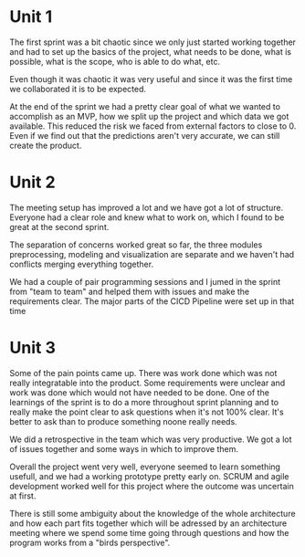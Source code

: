 # Unit 1
The first sprint was a bit chaotic since we only just started working together and had to set up the basics of the project, what needs to be done, what is possible, what is the scope, who is able to do what, etc.

Even though it was chaotic it was very useful and since it was the first time we collaborated it is to be expected.

At the end of the sprint we had a pretty clear goal of what we wanted to accomplish as an MVP, how we split up the project and which data we got available. This reduced the risk we faced from external factors to close to 0. Even if we find out that the predictions aren't very accurate, we can still create the product.


# Unit 2
The meeting setup has improved a lot and we have got a lot of structure.
Everyone had a clear role and knew what to work on, which I found to be great at the second sprint.

The separation of concerns worked great so far, the three modules preprocessing, modeling and visualization are separate and we haven't had conflicts merging everything together.

We had a couple of pair programming sessions and I jumed in the sprint from "team to team" and helped them with issues and make the requirements clear.
The major parts of the CICD Pipeline were set up in that time

# Unit 3
Some of the pain points came up.
There was work done which was not really integratable into the product.
Some requirements were unclear and work was done which would not have needed to be done.
One of the learnings of the sprint is to do a more throughout sprint planning and to really make the point clear to ask questions when it's not 100% clear. It's better to ask than to produce something noone really needs.

We did a retrospective in the team which was very productive.
We got a lot of issues together and some ways in which to improve them.

Overall the project went very well, everyone seemed to learn something usefull, and we had a working prototype pretty early on. SCRUM and agile development worked well for this project where the outcome was uncertain at first.

There is still some ambiguity about the knowledge of the whole architecture and how each part fits together which will be adressed by an architecture meeting where we spend some time going through questions and how the program works from a "birds perspective".
